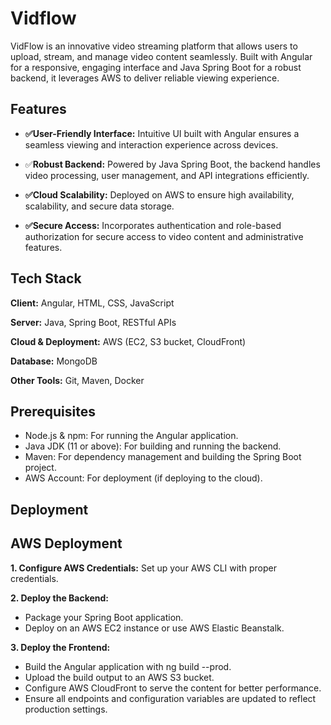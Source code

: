 
# Vidflow

VidFlow is an innovative video streaming platform that allows users to upload, stream, and manage video content seamlessly. Built with Angular for a responsive, engaging interface and Java Spring Boot for a robust backend, it leverages AWS to deliver reliable viewing experience.

## Features

- **✅User-Friendly Interface:**
    Intuitive UI built with Angular ensures a seamless viewing and interaction experience across devices.

- ✅**Robust Backend:**
    Powered by Java Spring Boot, the backend handles video processing, user management, and API integrations efficiently.
- **✅Cloud Scalability:**
    Deployed on AWS to ensure high availability, scalability, and secure data storage.
- **✅Secure Access:**
    Incorporates authentication and role-based authorization for secure access to video content and administrative features.

## Tech Stack
**Client:**
Angular, HTML, CSS, JavaScript

**Server:**
Java, Spring Boot, RESTful APIs

**Cloud & Deployment:**
AWS (EC2, S3 bucket, CloudFront)

**Database:**
MongoDB

**Other Tools:**
Git, Maven, Docker



## Prerequisites
- Node.js & npm: For running the Angular application.
- Java JDK (11 or above): For building and running the backend.
- Maven: For dependency management and building the Spring Boot project.
- AWS Account: For deployment (if deploying to the cloud).
## Deployment
## AWS Deployment
**1. Configure AWS Credentials:**
Set up your AWS CLI with proper credentials.

**2. Deploy the Backend:**
- Package your Spring Boot application.
- Deploy on an AWS EC2 instance or use AWS Elastic Beanstalk.

**3. Deploy the Frontend:**
- Build the Angular application with ng build --prod.
- Upload the build output to an AWS S3 bucket.
- Configure AWS CloudFront to serve the content for better performance.
- Ensure all endpoints and configuration variables are updated to reflect production settings.
